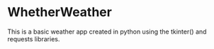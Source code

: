 # WhetherWeather
This is a basic weather app created in python using the tkinter() and requests libraries.
